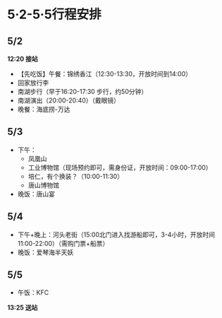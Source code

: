 # 5·2-5·5行程安排

## 5/2 

**12:20 接站**

- 【先吃饭】午餐：锦绣香江（12:30-13:30，开放时间到14:00）
- 回家放行李
- 南湖步行（早于16:20-17:30 步行，约50分钟）
- 南湖演出（20:00-20:40）（戴眼镜）
- 晚餐：海底捞-万达

## 5/3

- 下午：
    - 凤凰山
    - 工业博物馆（现场预约即可，需身份证，开放时间：09:00-17:00）
    - 培仁，有个换装？（10:00-11:30）
    - 唐山博物馆
- 晚饭：唐山宴

## 5/4

- 下午+晚上：河头老街（15:00北门进入找游船即可，3-4小时，开放时间11:00-22:00）（需购门票+船票）
- 晚饭：爱琴海半天妖

## 5/5

- 午饭：KFC

**13:25 送站**

